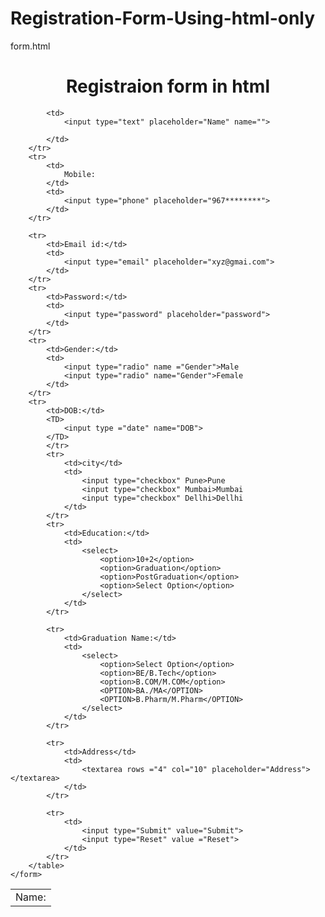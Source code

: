 # Registration-Form-Using-html-only
form.html

<!DOCTYPE html>
<html lang="en">
<head>
    <meta charset="UTF-8">
    <meta name="viewport" content="width=device-width, initial-scale=1.0">
    <title>Registration Form</title>
</head>
<body>
    <h1 style="text-align: center;"  >Registraion form in html</h1>
    <form>
        <table>
            <tr>
               <td>
                Name:
               </td>
            
            <td>
                <input type="text" placeholder="Name" name="">
           
            </td>
        </tr>
        <tr>
            <td>
                Mobile:
            </td>
            <td>
                <input type="phone" placeholder="967********">
            </td>
        </tr>

        <tr>
            <td>Email id:</td>
            <td>
                <input type="email" placeholder="xyz@gmai.com">
            </td>
        </tr>
        <tr>
            <td>Password:</td>
            <td>
                <input type="password" placeholder="password">
            </td>
        </tr>
        <tr>
            <td>Gender:</td>
            <td>
                <input type="radio" name ="Gender">Male
                <input type="radio" name="Gender">Female
            </td>
        </tr>
        <tr>
            <td>DOB:</td>
            <TD>
                <input type ="date" name="DOB">
            </TD>
            </tr>
            <tr>
                <td>city</td>
                <td>
                    <input type="checkbox" Pune>Pune
                    <input type="checkbox" Mumbai>Mumbai
                    <input type="checkbox" Dellhi>Dellhi
                </td>
            </tr>
            <tr>
                <td>Education:</td>
                <td>
                    <select>
                        <option>10+2</option>
                        <option>Graduation</option>
                        <option>PostGraduation</option>
                        <option>Select Option</option>
                    </select>
                </td>
            </tr>

            <tr>
                <td>Graduation Name:</td>
                <td>
                    <select>
                        <option>Select Option</option>
                        <option>BE/B.Tech</option>
                        <option>B.COM/M.COM</option>
                        <OPTION>BA./MA</OPTION>
                        <OPTION>B.Pharm/M.Pharm</OPTION>
                    </select>
                </td>
            </tr>

            <tr>
                <td>Address</td>
                <td>
                    <textarea rows ="4" col="10" placeholder="Address"></textarea>
                </td>
            </tr>

            <tr>
                <td>
                    <input type="Submit" value="Submit">
                    <input type="Reset" value ="Reset">
                </td>
            </tr>
        </table>
    </form>
    
</body>
</html>
